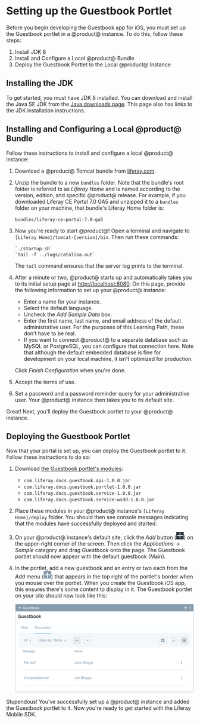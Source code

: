 # Setting up the Guestbook Portlet [](id=setting-up-the-guestbook-portlet-ios)

Before you begin developing the Guestbook app for iOS, you must set up the 
Guestbook portlet in a @product@ instance. To do this, follow these steps: 

1.  Install JDK 8
2.  Install and Configure a Local @product@ Bundle
3.  Deploy the Guestbook Portlet to the Local @product@ Instance

## Installing the JDK [](id=installing-the-jdk)

To get started, you must have JDK 8 installed. You can download and install the 
Java SE JDK from the 
[Java downloads page](http://www.oracle.com/technetwork/java/javase/downloads/index.html). 
This page also has links to the JDK installation instructions. 

## Installing and Configuring a Local @product@ Bundle [](id=installing-and-configuring-a-local-liferay-bundle)

Follow these instructions to install and configure a local @product@ instance:

1.  Download a @product@ Tomcat bundle from 
    [liferay.com](https://www.liferay.com/). 

2.  Unzip the bundle to a new `bundles` folder. Note that the bundle's root 
    folder is referred to as *Liferay Home* and is named according to the 
    version, edition, and specific @product@ release. For example, if you 
    downloaded Liferay CE Portal 7.0 GA5 and unzipped it to a `bundles` folder 
    on your machine, that bundle's Liferay Home folder is: 

        bundles/liferay-ce-portal-7.0-ga5

3.  Now you're ready to start @product@! Open a terminal and navigate to 
    `[Liferay Home]/tomcat-[version]/bin`. Then run these commands: 

        `./startup.sh`
        `tail -f ../logs/catalina.out`

    The `tail` command ensures that the server log prints to the terminal. 

4.  After a minute or two, @product@ starts up and automatically takes you to
    its initial setup page at 
    [http://localhost:8080](http://localhost:8080). 
    On this page, provide the following information to set up your @product@ 
    instance: 

    -   Enter a name for your instance.
    -   Select the default language. 
    -   Uncheck the *Add Sample Data* box. 
    -   Enter the first name, last name, and email address of the default 
        administrative user. For the purposes of this Learning Path, these don't 
        have to be real.
    -   If you want to connect @product@ to a separate database such as MySQL or 
        PostgreSQL, you can configure that connection here. Note that although 
        the default embedded database is fine for development on your local 
        machine, it isn't optimized for production. 

    Click *Finish Configuration* when you're done. 

5.  Accept the terms of use.

6.  Set a password and a password reminder query for your administrative user. 
    Your @product@ instance then takes you to its default site. 

Great! Next, you'll deploy the Guestbook portlet to your @product@ instance. 

## Deploying the Guestbook Portlet [](id=deploying-the-guestbook-portlet)

Now that your portal is set up, you can deploy the Guestbook portlet to it. 
Follow these instructions to do so: 

1.  Download 
    [the Guestbook portlet's modules](https://dev.liferay.com/documents/10184/656312/guestbook-services.zip): 

    - `com.liferay.docs.guestbook.api-1.0.0.jar`
    - `com.liferay.docs.guestbook.portlet-1.0.0.jar`
    - `com.liferay.docs.guestbook.service-1.0.0.jar`
    - `com.liferay.docs.guestbook.service-wsdd-1.0.0.jar`

2.  Place these modules in your @product@ instance's `[Liferay Home]/deploy` 
    folder. You should then see console messages indicating that the modules 
    have successfully deployed and started. 

3.  On your @product@ instance's default site, click the *Add* button 
    (![Add](../../../images/icon-control-menu-add.png)) on the upper-right 
    corner of the screen. Then click the *Applications* &rarr; *Sample* category 
    and drag *Guestbook* onto the page. The Guestbook portlet should now appear 
    with the default guestbook (Main). 

4.  In the portlet, add a new guestbook and an entry or two each from the *Add* 
    menu (![Add](../../../images/icon-app-add.png)) that appears in the top 
    right of the portlet's border when you mouse over the portlet. When you 
    create the Guestbook iOS app, this ensures there's some content to display 
    in it. The Guestbook portlet on your site should now look like this: 

    ![Figure 1: The Guestbook portlet, with a new guestbook and some entries.](../../../images/guestbook-portlet-01.png)

Stupendous! You've successfully set up a @product@ instance and added the 
Guestbook portlet to it. Now you're ready to get started with the Liferay Mobile 
SDK. 
